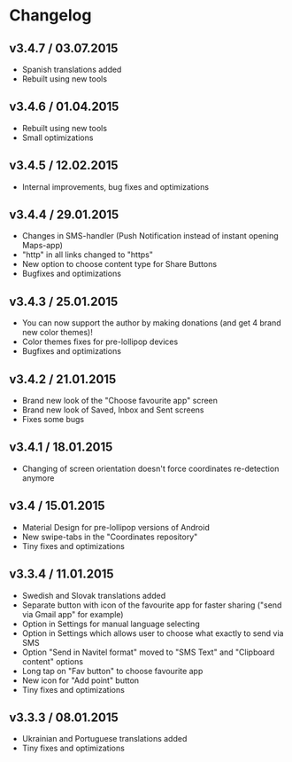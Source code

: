# Changelog

## v3.4.7 / 03.07.2015
- Spanish translations added
- Rebuilt using new tools

## v3.4.6 / 01.04.2015
- Rebuilt using new tools
- Small optimizations

## v3.4.5 / 12.02.2015
- Internal improvements, bug fixes and optimizations

## v3.4.4 / 29.01.2015
- Changes in SMS-handler (Push Notification instead of instant opening Maps-app)
- "http" in all links changed to "https"
- New option to choose content type for Share Buttons
- Bugfixes and optimizations

## v3.4.3 / 25.01.2015
- You can now support the author by making donations (and get 4 brand new color themes)!
- Color themes fixes for pre-lollipop devices
- Bugfixes and optimizations

## v3.4.2 / 21.01.2015
- Brand new look of the "Choose favourite app" screen
- Brand new look of Saved, Inbox and Sent screens
- Fixes some bugs

## v3.4.1 / 18.01.2015
- Changing of screen orientation doesn't force coordinates re-detection anymore

## v3.4 / 15.01.2015
- Material Design for pre-lollipop versions of Android
- New swipe-tabs in the "Coordinates repository"
- Tiny fixes and optimizations

## v3.3.4 / 11.01.2015
- Swedish and Slovak translations added
- Separate button with icon of the favourite app for faster sharing ("send via Gmail app" for example)
- Option in Settings for manual language selecting
- Option in Settings which allows user to choose what exactly to send via SMS
- Option "Send in Navitel format" moved to "SMS Text" and "Clipboard content" options
- Long tap on "Fav button" to choose favourite app
- New icon for "Add point" button
- Tiny fixes and optimizations

## v3.3.3 / 08.01.2015
- Ukrainian and Portuguese translations added
- Tiny fixes and optimizations
